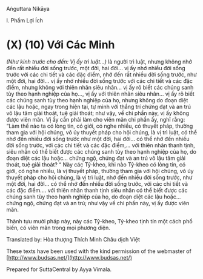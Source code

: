 Aṅguttara Nikāya

I. Phẩm Lợi Ích

# (X) (10) Với Các Minh

_(Như kinh trước cho đến: Vị ấy trì luật...)_ là người trì luật, nhưng không nhớ đến rất nhiều đời sống trước, một đời, hai đời... vị ấy nhớ nhiều đời sống trước với các chi tiết và các đặc điểm, nhớ đến rất nhiều đời sống trước, như một đời, hai đời... vị ấy nhớ nhiều đời sống trước với các chi tiết và các đặc điểm, nhưng không với thiên nhãn siêu nhân... vị ấy rõ biết các chúng sanh tùy theo hạnh nghiệp của họ..., vị ấy với thiên nhãn siêu nhân... vị ấy rõ biết các chúng sanh tùy theo hạnh nghiệp của họ, nhưng không do đoạn diệt các lậu hoặc, ngay trong hiện tại, tự mình với thắng trí chứng đạt và an trú vô lậu tâm giải thoát, tuệ giải thoát; như vậy, về chi phần này, vị ấy không được viên mãn. Vị ấy cần phải làm cho viên mãn chi phần ấy, nghĩ rằng: “Làm thế nào ta có lòng tin, có giới, có nghe nhiều, có thuyết pháp, thường tham gia với hội chúng, vô úy thuyết pháp cho hội chúng, là vị trì luật, có thể nhớ đến nhiều đời sống trước như một đời, hai đời... có thể nhớ đến nhiều đời sống trước, với các chi tiết và các đặc điểm,... với thiên nhãn thanh tịnh, siêu nhân có thể biết được các chúng sanh tùy theo hạnh nghiệp của họ, do đoạn diệt các lậu hoặc... chứng ngộ, chứng đạt và an trú vô lậu tâm giải thoát, tuệ giải thoát? “ Này các Tỷ-kheo, khi nào Tỷ-kheo có lòng tin, có giới, có nghe nhiều, là vị thuyết pháp, thường tham gia với hội chúng, vô úy thuyết pháp cho hội chúng, là vị trì luật, nhớ đến nhiều đời sống trước, như một đời, hai đời... có thể nhớ đến nhiều đời sống trước, với các chi tiết và các đặc điểm.... với thiên nhãn thanh tịnh siêu nhân có thể biết được các chúng sanh tùy theo hạnh nghiệp của họ, do đoạn diệt các lậu hoặc... chứng ngộ, chứng đạt và an trú; như vậy về chi phần này, vị ấy được viên mãn.

Thành tựu mười pháp này, này các Tỷ-kheo, Tỷ-kheo tịnh tín một cách phổ biến, có viên mãn trong mọi phương diện.

Translated by: Hòa thượng Thích Minh Châu dịch Việt

These texts have been used with the kind permission of the webmaster of [http://www.budsas.net/](http://www.budsas.net/)

Prepared for SuttaCentral by Ayya Vimala.